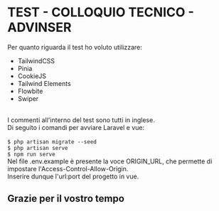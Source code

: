 # TEST - COLLOQUIO TECNICO - ADVINSER
Per quanto riguarda il test ho voluto utilizzare:
- TailwindCSS
- Pinia
- CookieJS
- Tailwind Elements
- Flowbite
- Swiper
<br>
I commenti all'interno del test sono tutti in inglese.<br>
Di seguito i comandi per avviare Laravel e vue:<br>
<br>
<code>$ php artisan migrate --seed</code><br>
<code>$ php artisan serve</code><br>
<code>$ npm run serve</code><br>
Nel file .env.example è presente la voce ORIGIN_URL, che permette di impostare l'Access-Control-Allow-Origin. <br>
Inserire dunque l'url:port del progetto in vue.<br>

<h2>Grazie per il vostro tempo</h2>
